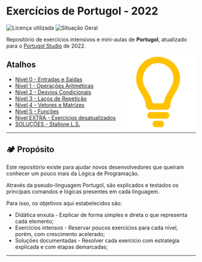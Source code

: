 # Exercícios de Portugol - 2022
![Licença utilizada](https://img.shields.io/github/license/stallone-dev/exercicios_portugol_2022?label=LICEN%C3%87A&style=for-the-badge)
![Situação Geral](https://img.shields.io/badge/STATUS%20GERAL-Em%20andamento-yellow?style=for-the-badge)

Repositório de exercícios intensivos e mini-aulas de **Portugol**, atualizado para o [Portugol Studio](http://lite.acad.univali.br/portugol/) de 2022. 


<img align="right" src="./z_imagens/LogoPortugol.png" alt="Logo do Portugol Studio - Desenho de uma lâmpada minimalista amarela." width="200">

## Atalhos
* [Nível 0 - Entradas e Saídas](./Niveis/Nivel_0/)
* [Nível 1 - Operações Aritméticas](./Niveis/Nivel_1/)
* [Nível 2 - Desvios Condicionais](./Niveis/Nivel_2/)
* [Nível 3 - Laços de Repetição](./Niveis/Nivel_3/)
* [Nível 4 - Vetores e Matrizes](./Niveis/Nivel_4/)
* [Nível 5 - Funções](./Niveis/Nivel_5/)
* [Nível EXTRA - Exercícios desatualizados](./Niveis/Questoes_Extras_DESATUALIZADO/)
* [SOLUÇÕES - Stallone L.S.](./Solucoes/)

***

## 🏕️ Propósito
Este repositório existe para ajudar novos desenvolvedores que queiram conhecer um pouco mais da Lógica de Programação. 

Através da pseudo-linguagem Portugol, são explicados e testados os principais comandos e lógicas presentes em cada linguagem.

Para isso, os objetivos aqui estabelecidos são:

* Didática enxuta - Explicar de forma simples e direta o que representa cada elemento;
* Exercícios intensos - Reservar poucos exercícios para cada nível, porém, com crescimento acelerado;
* Soluções documentadas - Resolver cada exercício com estratégia explicada e com etapas demarcadas;


 ***